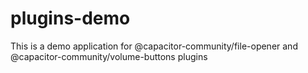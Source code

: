 # plugins-demo
This is a demo application for @capacitor-community/file-opener and @capacitor-community/volume-buttons plugins
